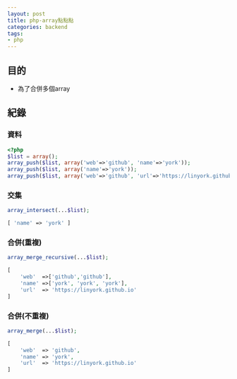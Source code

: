 ```yaml
---
layout: post
title: php-array點點點
categories: backend
tags:
- php
---
```

## 目的 ##

 - 為了合併多個array
 <!-- more -->
 
## 紀錄 ##

### 資料 ###

```php
<?php
$list = array();
array_push($list, array('web'=>'github', 'name'=>'york'));
array_push($list, array('name'=>'york'));
array_push($list, array('web'=>'github', 'url'=>'https://linyork.github.io', 'name'=>'york'));
```

### 交集 ###

```php
array_intersect(...$list);
```
```php
[ 'name' => 'york' ]
```

### 合併(重複) ###

```php
array_merge_recursive(...$list);
```
```php
[
    'web'  =>['github','github'],
    'name' =>['york', 'york', 'york'],
    'url'  => 'https://linyork.github.io'
]
```

### 合併(不重複) ###

```php
array_merge(...$list);
```
```php
[
    'web'  => 'github',
    'name' => 'york',
    'url'  => 'https://linyork.github.io'
]
```